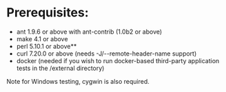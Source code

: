 <!--
Licensed under the Apache License, Version 2.0 (the "License");
you may not use this file except in compliance with the License.
You may obtain a copy of the License at

[1]https://www.apache.org/licenses/LICENSE-2.0

Unless required by applicable law or agreed to in writing, software
distributed under the License is distributed on an "AS IS" BASIS,
WITHOUT WARRANTIES OR CONDITIONS OF ANY KIND, either express or implied.
See the License for the specific language governing permissions and
-->

# Prerequisites:

  * ant 1.9.6 or above with ant-contrib (1.0b2 or above)
  * make 4.1 or above
  * perl 5.10.1 or above** 
  * curl 7.20.0 or above (needs -J/--remote-header-name support)
  * docker (needed if you wish to run docker-based third-party application tests in the /external directory)

Note for Windows testing, cygwin is also required.  

